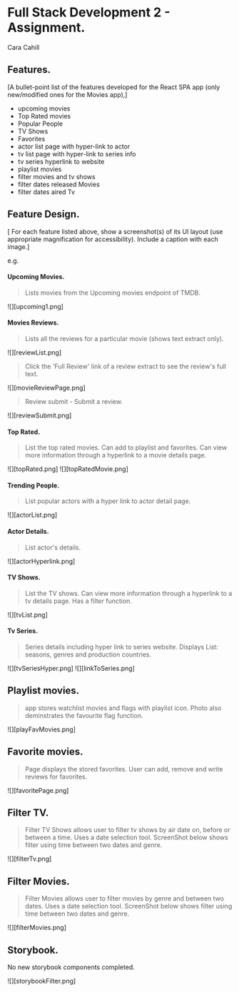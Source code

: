 
# Full Stack Development 2 - Assignment.

Cara Cahill

## Features.

[A bullet-point list of the features developed for the React SPA app (only new/modified ones for the Movies app),]

+ upcoming movies
+ Top Rated movies
+ Popular People
+ TV Shows
+ Favorites
+ actor list page with hyper-link to actor
+ tv list page with hyper-link to series info
+ tv series hyperlink to website
+ playlist movies
+ filter movies and tv shows
+ filter dates released Movies
+ filter dates aired Tv

## Feature Design.

[ For each feature listed above, show a screenshot(s) of its UI layout (use appropriate magnification for accessibility). Include a caption with each image.]

e.g. 

#### Upcoming Movies.

> Lists movies from the Upcoming movies endpoint of TMDB.

![][upcoming1.png]

#### Movies Reviews.

> Lists all the reviews for a particular movie (shows text extract only).

![][reviewList.png]

> Click the 'Full Review' link of a review extract to see the review's full text. 

![][movieReviewPage.png]

> Review submit - Submit a review.

![][reviewSubmit.png]

#### Top Rated.

> List the top rated movies. Can add to playlist and favorites. Can view more information through a hyperlink to a movie details page. 

![][topRated.png]
![][topRatedMovie.png]

#### Trending People.

> List popular actors with a hyper link to actor detail page. 

![][actorList.png]

#### Actor Details.

> List actor's details. 

![][actorHyperlink.png]

#### TV Shows.

> List the TV shows. Can view more information through a hyperlink to a tv details page. Has a filter function. 

![][tvList.png]


#### Tv Series.

> Series details including hyper link to series website. Displays List: seasons, genres and production countries. 

![][tvSeriesHyper.png]
![][linkToSeries.png]

## Playlist movies.

> app stores watchlist movies and flags with playlist icon. Photo also deminstrates the favourite flag function. 

![][playFavMovies.png]

## Favorite movies.

> Page displays the stored favorites. User can add, remove and write reviews for favorites.

![][favoritePage.png]

## Filter TV.

> Filter TV Shows allows user to filter tv shows by air date on, before or between a time. Uses a date selection tool. ScreenShot below shows filter using time between two dates and genre.

![][filterTv.png]

## Filter Movies.

> Filter Movies allows user to filter movies by genre and between two dates. Uses a date selection tool. ScreenShot below shows filter using time between two dates and genre.

![][filterMovies.png]


## Storybook.

No new storybook components completed.


![][storybookFilter.png]

